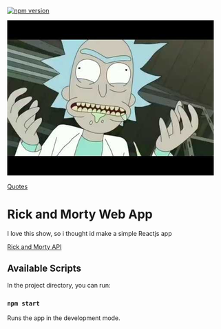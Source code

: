 [![npm version](https://badge.fury.io/js/npm.svg)](https://badge.fury.io/js/npm)

![Sauce](sauce.jpg)

[Quotes](RickAndMorty.mp3)

# Rick and Morty Web App
I love this show, so i thought id make a simple Reactjs app

[Rick and Morty API](https://rickandmortyapi.com/)

## Available Scripts

In the project directory, you can run:

### `npm start`

Runs the app in the development mode.<br>


